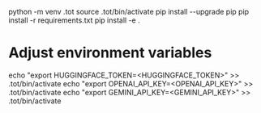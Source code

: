 python -m venv .tot
source .tot/bin/activate
pip install --upgrade pip 
pip install -r requirements.txt
pip install -e . 

# Adjust environment variables
echo "export HUGGINGFACE_TOKEN=<HUGGINGFACE_TOKEN>" >> .tot/bin/activate
echo "export OPENAI_API_KEY=<OPENAI_API_KEY>" >> .tot/bin/activate
echo "export GEMINI_API_KEY=<GEMINI_API_KEY>" >> .tot/bin/activate